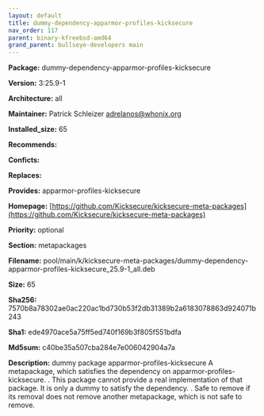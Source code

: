 ```yaml
---
layout: default
title: dummy-dependency-apparmor-profiles-kicksecure
nav_order: 117
parent: binary-kfreebsd-amd64
grand_parent: bullseye-developers main
---
```


**Package:** dummy-dependency-apparmor-profiles-kicksecure

**Version:** 3:25.9-1

**Architecture:**  all

**Maintainer:**  Patrick Schleizer <adrelanos@whonix.org>

**Installed_size:**  65

**Recommends:**  

**Conficts:**  

**Replaces:**  

**Provides:**  apparmor-profiles-kicksecure

**Homepage:**  [https://github.com/Kicksecure/kicksecure-meta-packages](https://github.com/Kicksecure/kicksecure-meta-packages)

**Priority:**  optional

**Section:** metapackages

**Filename:**  pool/main/k/kicksecure-meta-packages/dummy-dependency-apparmor-profiles-kicksecure_25.9-1_all.deb

**Size:**  65

**Sha256:**  7570b8a78302ae0ac220ac1bd730b53f2db31389b2a6183078863d924071b243

**Sha1:**  ede4970ace5a75ff5ed740f169b3f805f551bdfa

**Md5sum:**  c40be35a507cba284e7e006042904a7a

**Description:** dummy package apparmor-profiles-kicksecure
 A metapackage, which satisfies the dependency on apparmor-profiles-kicksecure.
 .
 This package cannot provide a real implementation of that package. It is only
 a dummy to satisfy the dependency.
 .
 Safe to remove if its removal does not remove another metapackage, which is
 not safe to remove.



